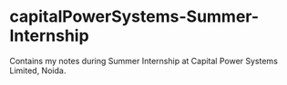 # capitalPowerSystems-Summer-Internship
Contains my notes during Summer Internship at Capital Power Systems Limited, Noida.
